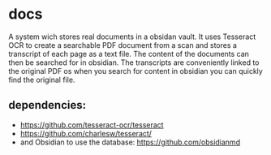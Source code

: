# docs
A system wich stores real documents in a obsidan vault.
It uses Tesseract OCR to create a searchable PDF document from a scan
and stores a transcript of each page as a text file.
The content of the documents can then be searched for in obsidian.
The transcripts are conveniently linked to the original PDF os when you search for content in obsidian you can quickly find the original file.

## dependencies:
- https://github.com/tesseract-ocr/tesseract
- https://github.com/charlesw/tesseract/
- and Obsidian to use the database: https://github.com/obsidianmd
